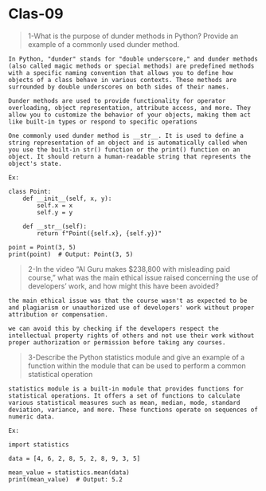 # Clas-09


>1-What is the purpose of dunder methods in Python? Provide an example of a commonly used dunder method.
```
In Python, "dunder" stands for "double underscore," and dunder methods (also called magic methods or special methods) are predefined methods with a specific naming convention that allows you to define how objects of a class behave in various contexts. These methods are surrounded by double underscores on both sides of their names.

Dunder methods are used to provide functionality for operator overloading, object representation, attribute access, and more. They allow you to customize the behavior of your objects, making them act like built-in types or respond to specific operations

One commonly used dunder method is __str__. It is used to define a string representation of an object and is automatically called when you use the built-in str() function or the print() function on an object. It should return a human-readable string that represents the object's state.

Ex:

class Point:
    def __init__(self, x, y):
        self.x = x
        self.y = y

    def __str__(self):
        return f"Point({self.x}, {self.y})"

point = Point(3, 5)
print(point)  # Output: Point(3, 5)
```




>2-In the video “AI Guru makes $238,800 with misleading paid course,” what was the main ethical issue raised concerning the use of developers’ work, and how might this have been avoided?
```
the main ethical issue was that the course wasn't as expected to be and plagiarism or unauthorized use of developers' work without proper attribution or compensation.

we can avoid this by checking if the developers respect the intellectual property rights of others and not use their work without proper authorization or permission before taking any courses.
```




> 3-Describe the Python statistics module and give an example of a function within the module that can be used to perform a common statistical operation
```
statistics module is a built-in module that provides functions for statistical operations. It offers a set of functions to calculate various statistical measures such as mean, median, mode, standard deviation, variance, and more. These functions operate on sequences of numeric data.

Ex:

import statistics

data = [4, 6, 2, 8, 5, 2, 8, 9, 3, 5]

mean_value = statistics.mean(data)
print(mean_value)  # Output: 5.2
```




 


